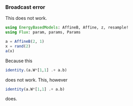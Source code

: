 ### Broadcast error

This does not work.

```julia
using EnergyBasedModels: AffineB, Affine, z, resample!
using Flux: param, params, Params

a = AffineB(2, 1)
x = rand(2)
a(x)
```

Because this

```julia
identity.(a.W*[1,1] .+ a.b)
```

does not work. This, however


```julia
identity(a.W*[1,1] .+ a.b)
```

does.
